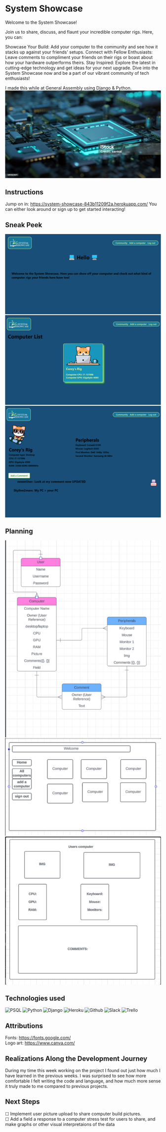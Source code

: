 # System Showcase
Welcome to the System Showcase!

Join us to share, discuss, and flaunt your incredible computer rigs. Here, you can:

Showcase Your Build: Add your computer to the community and see how it stacks up against your friends' setups.
Connect with Fellow Enthusiasts: Leave comments to compliment your friends on their rigs or boast about how your hardware outperforms theirs.
Stay Inspired: Explore the latest in cutting-edge technology and get ideas for your next upgrade.
Dive into the System Showcase now and be a part of our vibrant community of tech enthusiasts!

I made this while at General Assembly using Django & Python.
![Hippo](main_app/static/images/mobo.jpg  "width='600' height='300'")
## Instructions
Jump on in: https://system-showcase-843b11209f2a.herokuapp.com/
You can either look around or sign up to get started interacting! 
##  Sneak Peek
![Home page](main_app/static/images/welcome.png "width='600' height='300'")
![Community page](main_app/static/images/community.png "width='600' height='300'")
![Computer detail page](main_app/static/images/computerdetail.png "width='600' height='300'")
##  Planning 
![ERD](main_app/static/images/erd.png)
![Wire frame community page](main_app/static/images/communityWF.png)
![Wire frame computer detail page](main_app/static//images/computerdetailWF.png)
##  Technologies used
![PSQL](https://img.shields.io/badge/PostgreSQL-316192?style=for-the-badge&logo=postgresql&logoColor=white)
![Python](https://img.shields.io/badge/Python-14354C?style=for-the-badge&logo=python&logoColor=white)
![Django](https://img.shields.io/badge/Django-092E20?style=for-the-badge&logo=django&logoColor=white)
![Heroku](https://img.shields.io/badge/Heroku-430098?style=for-the-badge&logo=heroku&logoColor=white)
![Github](https://img.shields.io/badge/GitHub-100000?style=for-the-badge&logo=github&logoColor=white)
![Slack](https://img.shields.io/badge/Slack-4A154B?style=for-the-badge&logo=slack&logoColor=white)
![Trello](https://img.shields.io/badge/Trello-0052CC?style=for-the-badge&logo=trello&logoColor=white)

##  Attributions
Fonts: https://fonts.google.com/
<br>
Logo art: https://www.canva.com/

##  Realizations Along the Development Journey
During my time this week working on the project I found out just how much I have learned in the previous weeks. I was surprised to see how more comfortable I felt writing the code and language, and how much more sense it truly made to me compared to previous projects. 

##  Next Steps
&#9744; Implement user picture upload to share computer build pictures. 
<br>
&#9744; Add a field a response to a computer stress test for users to share, and make graphs or other visual interpretaions of the data